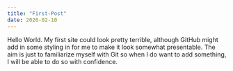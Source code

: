 ```yaml
---
title: "First-Post"
date: 2020-02-10
---
```



Hello World.
My first site could look pretty terrible, although GitHub might add in some styling in for me to make it look somewhat presentable.
The aim is just to familiarize myself with Git so when I do want to add something, I will be able to do so with confidence.
